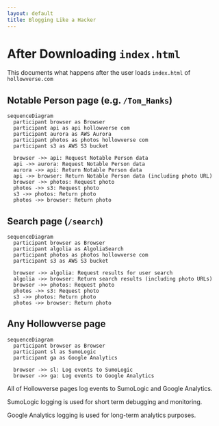 ```yaml
---
layout: default
title: Blogging Like a Hacker
---
```


# After Downloading `index.html`

This documents what happens after the user loads `index.html` of `hollowverse.com`

## Notable Person page (e.g. `/Tom_Hanks`)

```mermaid
sequenceDiagram
  participant browser as Browser
  participant api as api hollowverse com
  participant aurora as AWS Aurora
  participant photos as photos hollowverse com
  participant s3 as AWS S3 bucket

  browser ->> api: Request Notable Person data
  api ->> aurora: Request Notable Person data
  aurora ->> api: Return Notable Person data
  api ->> browser: Return Notable Person data (including photo URL)
  browser ->> photos: Request photo
  photos ->> s3: Request photo
  s3 ->> photos: Return photo
  photos ->> browser: Return photo
```

## Search page (`/search`)

```mermaid
sequenceDiagram
  participant browser as Browser
  participant algolia as AlgoliaSearch
  participant photos as photos hollowverse com
  participant s3 as AWS S3 bucket

  browser ->> algolia: Request results for user search
  algolia ->> browser: Return search results (including photo URLs)
  browser ->> photos: Request photo
  photos ->> s3: Request photo
  s3 ->> photos: Return photo
  photos ->> browser: Return photo
```

## Any Hollowverse page

```mermaid
sequenceDiagram
  participant browser as Browser
  participant sl as SumoLogic
  participant ga as Google Analytics

  browser ->> sl: Log events to SumoLogic
  browser ->> ga: Log events to Google Analytics
```

All of Hollowverse pages log events to SumoLogic and Google Analytics.

SumoLogic logging is used for short term debugging and monitoring.

Google Analytics logging is used for long-term analytics purposes.
